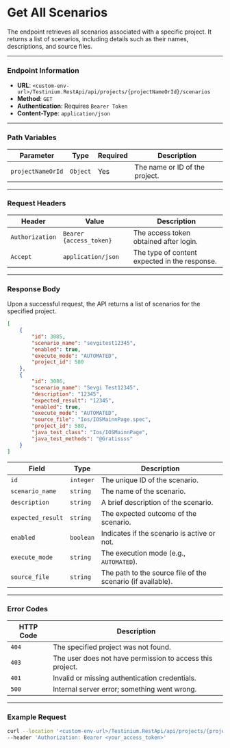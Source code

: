 # Get All Scenarios

The endpoint retrieves all scenarios associated with a specific project. It returns a list of scenarios, including details such as their names, descriptions, and source files.

***

### Endpoint Information

* **URL**: `<custom-env-url>/Testinium.RestApi/api/projects/{projectNameOrId}/scenarios`
* **Method**: `GET`
* **Authentication**: Requires `Bearer Token`
* **Content-Type**: `application/json`

***

### Path Variables

| Parameter         | Type     | Required | Description                    |
| ----------------- | -------- | -------- | ------------------------------ |
| `projectNameOrId` | `Object` | Yes      | The name or ID of the project. |

***

### Request Headers

| Header          | Value                   | Description                                   |
| --------------- | ----------------------- | --------------------------------------------- |
| `Authorization` | `Bearer {access_token}` | The access token obtained after login.        |
| `Accept`        | `application/json`      | The type of content expected in the response. |

***

### Response Body

Upon a successful request, the API returns a list of scenarios for the specified project.

```json
[
    {
        "id": 3085,
        "scenario_name": "sevgitest12345",
        "enabled": true,
        "execute_mode": "AUTOMATED",
        "project_id": 580
    },
    {
        "id": 3086,
        "scenario_name": "Sevgi Test12345",
        "description": "12345",
        "expected_result": "12345",
        "enabled": true,
        "execute_mode": "AUTOMATED",
        "source_file": "Ios/IOSMainnPage.spec",
        "project_id": 580,
        "java_test_class": "Ios/IOSMainnPage",
        "java_test_methods": "@Gratissss"
    }
]
```

| Field             | Type      | Description                                                 |
| ----------------- | --------- | ----------------------------------------------------------- |
| `id`              | `integer` | The unique ID of the scenario.                              |
| `scenario_name`   | `string`  | The name of the scenario.                                   |
| `description`     | `string`  | A brief description of the scenario.                        |
| `expected_result` | `string`  | The expected outcome of the scenario.                       |
| `enabled`         | `boolean` | Indicates if the scenario is active or not.                 |
| `execute_mode`    | `string`  | The execution mode (e.g., `AUTOMATED`).                     |
| `source_file`     | `string`  | The path to the source file of the scenario (if available). |

***

### Error Codes

| HTTP Code | Description                                               |
| --------- | --------------------------------------------------------- |
| `404`     | The specified project was not found.                      |
| `403`     | The user does not have permission to access this project. |
| `401`     | Invalid or missing authentication credentials.            |
| `500`     | Internal server error; something went wrong.              |

***

### Example Request

```bash
curl --location '<custom-env-url>/Testinium.RestApi/api/projects/{projectNameOrId}/scenarios' \
--header 'Authorization: Bearer <your_access_token>'
```
